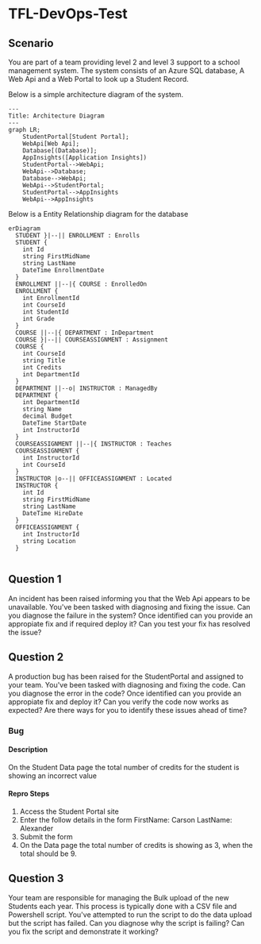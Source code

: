 # TFL-DevOps-Test

## Scenario
You are part of a team providing level 2 and level 3 support to a school management system.
The system consists of an Azure SQL database, A Web Api and a Web Portal to look up a Student Record.

Below is a simple architecture diagram of the system.

```mermaid
---
Title: Architecture Diagram
---
graph LR;
    StudentPortal[Student Portal];
    WebApi[Web Api];
    Database[(Database)];
    AppInsights([Application Insights])
    StudentPortal-->WebApi;
    WebApi-->Database;
    Database-->WebApi;
    WebApi-->StudentPortal;
    StudentPortal-->AppInsights
    WebApi-->AppInsights
```


Below is a Entity Relationship diagram for the database
```mermaid
erDiagram
  STUDENT }|--|| ENROLLMENT : Enrolls
  STUDENT {
    int Id
    string FirstMidName
    string LastName
    DateTime EnrollmentDate
  }
  ENROLLMENT ||--|{ COURSE : EnrolledOn
  ENROLLMENT {
    int EnrollmentId
    int CourseId
    int StudentId
    int Grade
  }
  COURSE ||--|{ DEPARTMENT : InDepartment
  COURSE }|--|| COURSEASSIGNMENT : Assignment
  COURSE {
    int CourseId
    string Title
    int Credits
    int DepartmentId
  }
  DEPARTMENT ||--o| INSTRUCTOR : ManagedBy
  DEPARTMENT {
    int DepartmentId
    string Name
    decimal Budget
    DateTime StartDate
    int InstructorId
  }
  COURSEASSIGNMENT ||--|{ INSTRUCTOR : Teaches
  COURSEASSIGNMENT {
    int InstructorId
    int CourseId
  }
  INSTRUCTOR |o--|| OFFICEASSIGNMENT : Located
  INSTRUCTOR {
    int Id
    string FirstMidName
    string LastName
    DateTime HireDate
  }
  OFFICEASSIGNMENT {
    int InstructorId
    string Location
  }
  
```

## Question 1
An incident has been raised informing you that the Web Api appears to be unavailable. You've been tasked with diagnosing and fixing the issue.
Can you diagnose the failure in the system?
Once identified can you provide an appropiate fix and if required deploy it?
Can you test your fix has resolved the issue?

## Question 2
A production bug has been raised for the StudentPortal and assigned to your team. You've been tasked with diagnosing and fixing the code.
Can you diagnose the error in the code?
Once identified can you provide an appropiate fix and deploy it?
Can you verify the code now works as expected?
Are there ways for you to identify these issues ahead of time?

### Bug
#### Description
On the Student Data page the total number of credits for the student is showing an incorrect value
#### Repro Steps
1. Access the Student Portal site
2. Enter the follow details in the form
    FirstName: Carson
    LastName: Alexander
3. Submit the form
4. On the Data page the total number of credits is showing as 3, when the total should be 9.


## Question 3
Your team are responsible for managing the Bulk upload of the new Students each year.
This process is typically done with a CSV file and Powershell script. You've attempted to run the script to do the data upload but the script has failed.
Can you diagnose why the script is failing?
Can you fix the script and demonstrate it working?
